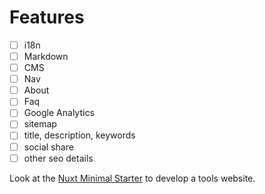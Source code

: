 # Features

- [ ] i18n
- [ ] Markdown
- [ ] CMS
- [ ] Nav
- [ ] About
- [ ] Faq
- [ ] Google Analytics
- [ ] sitemap
- [ ] title, description, keywords
- [ ] social share
- [ ] other seo details

Look at the [Nuxt Minimal Starter](./develop.md) to develop a tools website.
